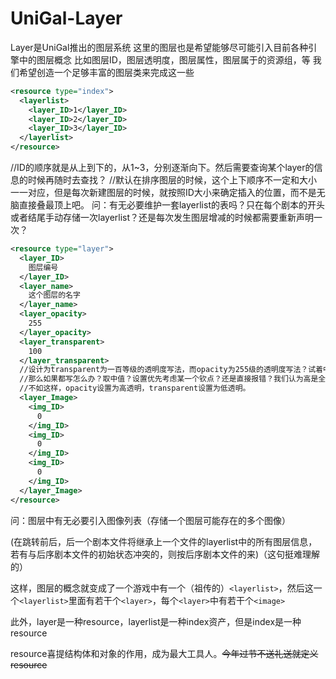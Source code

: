 ﻿# UniGal-Layer

Layer是UniGal推出的图层系统
这里的图层也是希望能够尽可能引入目前各种引擎中的图层概念
比如图层ID，图层透明度，图层属性，图层属于的资源组，等
我们希望创造一个足够丰富的图层类来完成这一些

```xml
<resource type="index">
  <layerlist>
    <layer_ID>1</layer_ID>
    <layer_ID>2</layer_ID>
    <layer_ID>3</layer_ID>
  </layerlist>
</resource>
```

//ID的顺序就是从上到下的，从1~3，分别逐渐向下。然后需要查询某个layer的信息的时候再随时去查找？
//默认在排序图层的时候，这个上下顺序不一定和大小一一对应，但是每次新建图层的时候，就按照ID大小来确定插入的位置，而不是无脑直接叠最顶上吧。
问：有无必要维护一套layerlist的表吗？只在每个剧本的开头或者结尾手动存储一次layerlist？还是每次发生图层增减的时候都需要重新声明一次？

```xml
<resource type="layer">
  <layer_ID>
    图层编号
  </layer_ID>
  <layer_name>
    这个图层的名字
  </layer_name>
  <layer_opacity>
    255
  </layer_opacity>
  <layer_transparent>
    100
  </layer_transparent>
  //设计为transparent为一百等级的透明度写法，而opacity为255级的透明度写法？试着中和一下英美矛盾？
  //那么如果都写怎么办？取中值？设置优先考虑某一个钦点？还是直接报错？我们认为高是全透明还是低是全透明？
  //不如这样，opacity设置为高透明，transparent设置为低透明。
  <layer_Image>
    <img_ID>
      0
    </img_ID>
    <img_ID>
      0
    </img_ID>
    <img_ID>
      0
    </img_ID>
  </layer_Image>
</resource>
```

问：图层中有无必要引入图像列表（存储一个图层可能存在的多个图像）

(在跳转前后，后一个剧本文件将继承上一个文件的layerlist中的所有图层信息，若有与后序剧本文件的初始状态冲突的，则按后序剧本文件的来)（这句挺难理解的）

这样，图层的概念就变成了一个游戏中有一个（祖传的）```<layerlist>```，然后这一个```<layerlist>```里面有若干个```<layer>```，每个```<layer>```中有若干个```<image>```

此外，layer是一种resource，layerlist是一种index资产，但是index是一种resource

resource喜提结构体和对象的作用，成为最大工具人。~~今年过节不送礼送就定义resource~~
